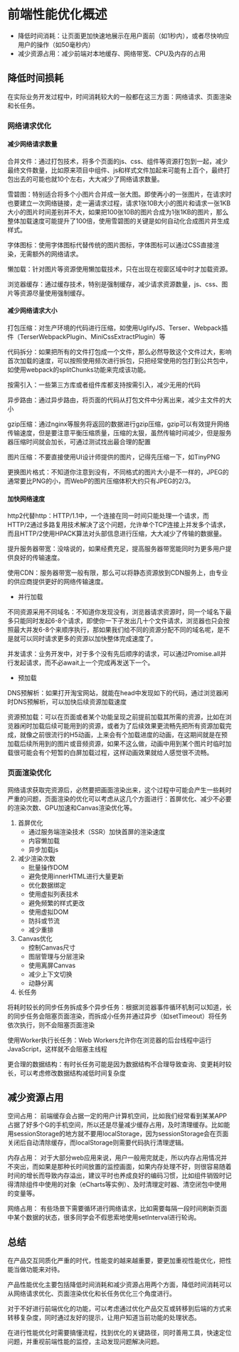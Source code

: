 # 前端性能优化概述

- 降低时间消耗：让页面更加快速地展示在用户面前（如1秒内），或者尽快响应用户的操作（如50毫秒内）
- 减少资源占用：减少前端对本地缓存、网络带宽、CPU及内存的占用

## 降低时间损耗

在实际业务开发过程中，时间消耗较大的一般都在这三方面：网络请求、页面渲染和长任务。

### 网络请求优化

#### 减少网络请求数量


合并文件：通过打包技术，将多个页面的js、css、组件等资源打包到一起，减少最终文件数量，比如原来项目中组件、js和样式文件加起来可能有上百个，最终打包出去的可能也就10个左右，大大减少了网络请求数量。

雪碧图：特别适合将多个小图片合并成一张大图。即使再小的一张图片，在请求时也要建立一次网络链接，走一遍请求过程，请求1张10B大小的图片和请求一张1KB大小的图片时间差别并不大，如果把100张10B的图片合成为1张1KB的图片，那么整体加载速度可能提升了100倍，使用雪碧图的关键是如何自动化合成图片并生成样式。

字体图标：使用字体图标代替传统的图片图标，字体图标可以通过CSS直接渲染，无需额外的网络请求。

懒加载：针对图片等资源使用懒加载技术，只在出现在视窗区域中时才加载资源。

浏览器缓存：通过缓存技术，特别是强制缓存，减少请求资源数量，js、css、图片等资源尽量使用强制缓存。

#### 减少网络请求大小

打包压缩：对生产环境的代码进行压缩，如使用UglifyJS、Terser、Webpack插件（TerserWebpackPlugin、MiniCssExtractPlugin）等

代码拆分：如果把所有的文件打包成一个文件，那么必然导致这个文件过大，影响首次加载的速度，可以按照使用频次进行拆包，只把经常使用的包打到公共包中，如使用webpack的splitChunks功能来完成该功能。

按需引入：一些第三方库或者组件库都支持按需引入，减少无用的代码

异步路由：通过异步路由，将页面的代码从打包文件中分离出来，减少主文件的大小

gzip压缩：通过nginx等服务将返回的数据进行gzip压缩，gzip可以有效提升网络传输速度，但是要注意平衡压缩质量，压缩的太狠，虽然传输时间减少，但是服务器压缩时间就会加长，可通过测试找出最合理的配置

图片压缩：不要直接使用UI设计师提供的图片，记得先压缩一下，如TinyPNG

更换图片格式：不知道你注意到没有，不同格式的图片大小是不一样的，JPEG的通常要比PNG的小，而WebP的图片压缩体积大约只有JPEG的2/3。

#### 加快网络速度

http2代替http：HTTP/1.1中，一个连接在同一时间只能处理一个请求，而HTTP/2通过多路复用技术解决了这个问题，允许单个TCP连接上并发多个请求，而且HTTP/2使用HPACK算法对头部信息进行压缩，大大减少了传输的数据量。

提升服务器带宽：没啥说的，如果经费充足，提高服务器带宽能同时为更多用户提供良好的传输速度。

使用CDN：服务器带宽一般有限，那么可以将静态资源放到CDN服务上，由专业的供应商提供更好的网络传输速度。

- 并行加载

不同资源采用不同域名：不知道你发现没有，浏览器请求资源时，同一个域名下最多只能同时发起6-8个请求，即使你一下子发出几十个文件请求，浏览器也只会按照最大并发6-8个来顺序执行，那如果我们给不同的资源分配不同的域名呢，是不是就可以同时请求更多的资源以加快整体完成速度了。

并发请求：业务开发中，对于多个没有先后顺序的请求，可以通过Promise.all并行发起请求，而不必await上一个完成再发送下一个。


- 预加载

DNS预解析：如果打开淘宝网站，就能在head中发现如下的代码，通过浏览器闲时DNS预解析，可以加快后续资源加载速度

资源预加载：可以在页面或者某个功能呈现之前提前加载其所需的资源，比如在浏览器闲时加载后续可能用到的资源，或者为了后续效果更流畅先把所有资源加载完成，就像之前很流行的H5动画，上来会有个加载进度的动画，在这期间就是在预加载后续所用到的图片或音频资源，如果不这么做，动画中用到某个图片时临时加载很可能会有个短暂的白屏加载过程，这样动画效果就给人感觉很不流畅。

### 页面渲染优化

网络请求获取完资源后，必然要把画面渲染出来，这个过程中可能会产生一些耗时严重的问题，页面渲染的优化可以考虑从这几个方面进行：首屏优化、减少不必要的渲染次数、GPU加速和Canvas渲染优化等。

1. 首屏优化
   - 通过服务端渲染技术（SSR）加快首屏的渲染速度
   - 内容懒加载
   - 异步加载js
2. 减少渲染次数
   - 批量操作DOM
   - 避免使用innerHTML进行大量更新
   - 优化数据绑定
   - 使用虚拟列表技术
   - 避免频繁的样式更改
   - 使用虚拟DOM
   - 防抖或节流
   - 减少重排
3. Canvas优化
   - 控制Canvas尺寸
   - 图层管理与分层渲染
   - 使用离屏Canvas
   - 减少上下文切换
   - 动静分离
4. 长任务

将耗时较长的同步任务拆成多个异步任务：根据浏览器事件循环机制可以知道，长的同步任务会阻塞页面渲染，而拆成小任务并通过异步（如setTimeout）将任务依次执行，则不会阻塞页面渲染

使用Worker执行长任务：Web Workers允许你在浏览器的后台线程中运行JavaScript，这样就不会阻塞主线程

更合理的数据结构：有时长任务可能是因为数据结构不合理导致查询、变更耗时较长，可以考虑修改数据结构减低时间复杂度

## 减少资源占用

空间占用：
前端缓存会占据一定的用户计算机空间，比如我们经常看到某某APP占据了好多个G的手机空间，所以还是尽量减少缓存占用，及时清理缓存。比如能用sessionStorage的地方就不要用localStorage，因为sessionStorage会在页面关闭后自动清除缓存，而localStorage则需要代码执行清理逻辑。

内存占用：
对于大部分web应用来说，用户一般用完就走，所以内存占用情况并不突出，而如果是那种长时间放置的监控画面，如果内存处理不好，则很容易随着时间的增长而导致内存溢出，建议平时也养成良好的编码习惯，比如组件销毁时记得清除组件中使用的对象（eCharts等实例）、及时清理定时器、清空闭包中使用的变量等。

网络占用：
有些场景下需要循环进行网络请求，比如需要每隔一段时间刷新页面中某个数据的状态，很多同学会不假思索地使用setInterval进行轮询。

## 总结

在产品交互同质化严重的时代，性能变的越来越重要，要更加重视性能优化，把性能当做功能来对待。

产品性能优化主要包括降低时间消耗和减少资源占用两个方面，降低时间消耗可以从网络请求优化、页面渲染优化和长任务优化三个角度进行。

对于不好进行前端优化的功能，可以考虑通过优化产品交互或转移到后端的方式来转移复杂度，同时通过友好的提示，让用户知道当前功能的处理状态。

在进行性能优化时需要搞懂流程，找到优化的关键路径，同时善用工具，快速定位问题，并重视前端性能的监控，主动发现问题解决问题。
